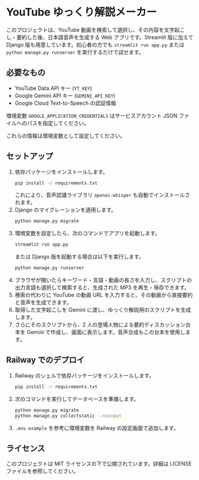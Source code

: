 # YouTube ゆっくり解説メーカー

このプロジェクトは、YouTube 動画を検索して選択し、その内容を文字起こし・要約した後、日本語音声を生成する Web アプリです。Streamlit 版に加えて Django 版も用意しています。初心者の方でも `streamlit run app.py` または `python manage.py runserver` を実行するだけで試せます。

## 必要なもの
- YouTube Data API キー (`YT_KEY`)
- Google Gemini API キー (`GEMINI_API_KEY`)
- Google Cloud Text-to-Speech の認証情報

環境変数 `GOOGLE_APPLICATION_CREDENTIALS` はサービスアカウント JSON ファイルへのパスを指定してください。

これらの情報は環境変数として設定してください。

## セットアップ
1. 依存パッケージをインストールします。
   ```bash
   pip install -r requirements.txt
   ```
   これにより、音声認識ライブラリ `openai-whisper` も自動でインストールされます。
2. Django のマイグレーションを適用します。
   ```bash
   python manage.py migrate
   ```
3. 環境変数を設定したら、次のコマンドでアプリを起動します。
   ```bash
   streamlit run app.py
   ```
   または Django 版を起動する場合は以下を実行します。
   ```bash
   python manage.py runserver
   ```
4. ブラウザが開いたらキーワード・言語・動画の長さを入力し、スクリプトの出力言語も選択して検索すると、生成された MP3 を再生・保存できます。
5. 検索の代わりに YouTube の動画 URL を入力すると、その動画から直接要約と音声を生成できます。
6. 取得した文字起こしを Gemini に渡し、ゆっくり解説用のスクリプトを生成します。
7. さらにそのスクリプトから、2 人の登場人物による要約ディスカッション台本を Gemini で作成し、画面に表示します。音声合成もこの台本を使用します。

## Railway でのデプロイ
1. Railway のシェルで依存パッケージをインストールします。
   ```bash
   pip install -r requirements.txt
   ```
2. 次のコマンドを実行してデータベースを準備します。
   ```bash
   python manage.py migrate
   python manage.py collectstatic --noinput
   ```
3. `.env.example` を参考に環境変数を Railway の設定画面で追加します。

## ライセンス
このプロジェクトは MIT ライセンスの下で公開されています。詳細は LICENSE ファイルを参照してください。

